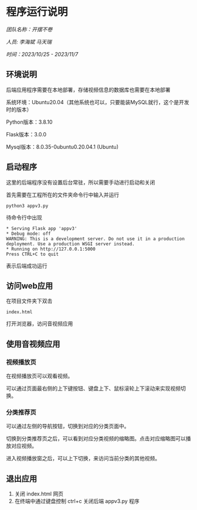 # 程序运行说明

*团队名称：开摆不卷*

*人员: 李海斌 马天瑞*

*时间：2023/10/25 - 2023/11/7*

## 环境说明

后端应用程序需要在本地部署，存储视频信息的数据库也需要在本地部署

系统环境：Ubuntu20.04（其他系统也可以，只要能装MySQL就行，这个是开发时的版本）

Python版本：3.8.10

Flask版本：3.0.0

Mysql版本：8.0.35-0ubuntu0.20.04.1 (Ubuntu)

## 启动程序

这里的后端程序没有设置后台常驻，所以需要手动进行启动和关闭

首先需要在工程所在的文件夹命令行中输入并运行

    python3 appv3.py

待命令行中出现

    * Serving Flask app 'appv3'
    * Debug mode: off
    WARNING: This is a development server. Do not use it in a production deployment. Use a production WSGI server instead.
    * Running on http://127.0.0.1:5000
    Press CTRL+C to quit

表示后端成功运行

## 访问web应用

在项目文件夹下双击

    index.html

打开浏览器，访问音视频应用

## 使用音视频应用

### 视频播放页

在视频播放页可以观看视频。

可以通过页面最右侧的上下键按钮、键盘上下、鼠标滚轮上下滚动来实现视频切换。

### 分类推荐页

可以通过左侧的导航按钮，切换到对应的分类页面中。

切换到分类推荐页之后，可以看到对应分类视频的缩略图。点击对应缩略图可以播放对应视频。

进入视频播放窗之后，可以上下切换，来访问当前分类的其他视频。

## 退出应用

1. 关闭 index.html 网页
2. 在终端中通过键盘控制 ctrl+c 关闭后端 appv3.py 程序